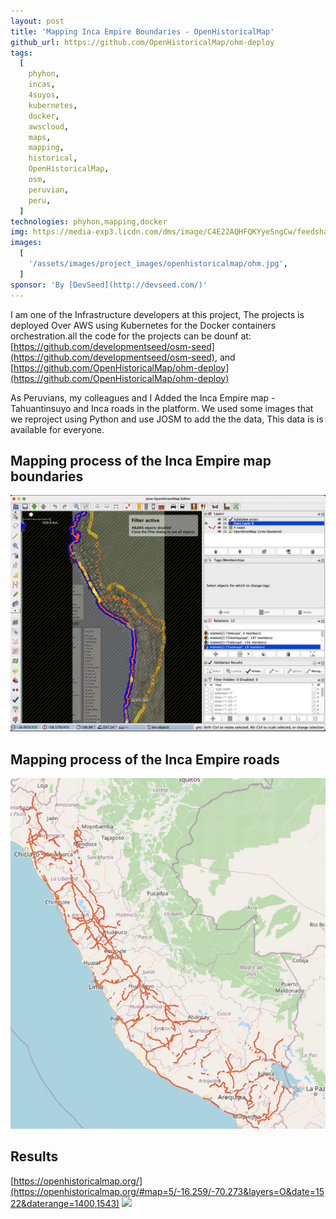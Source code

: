 ```yaml
---
layout: post
title: 'Mapping Inca Empire Boundaries - OpenHistoricalMap'
github_url: https://github.com/OpenHistoricalMap/ohm-deploy
tags:
  [
    phyhon,
    incas,
    4suyos,
    kubernetes,
    docker,
    awscloud,
    maps,
    mapping,
    historical,
    OpenHistoricalMap,
    osm,
    peruvian,
    peru,
  ]
technologies: phyhon,mapping,docker
img: https://media-exp3.licdn.com/dms/image/C4E22AQHFQKYyeSngCw/feedshare-shrink_1280/0/1623204356729?e=1629331200&v=beta&t=nOb5sHlnEUnflN6NHaXRnYw4wwEE6yTzK-_wS5nC6pA
images:
  [
    '/assets/images/project_images/openhistoricalmap/ohm.jpg',
  ]
sponsor: 'By [DevSeed](http://devseed.com/)'
---
```


I am one of the Infrastructure developers at this project, The projects is deployed Over AWS using Kubernetes for the Docker containers orchestration.all the code for the projects can be dounf at: [https://github.com/developmentseed/osm-seed](https://github.com/developmentseed/osm-seed), and [https://github.com/OpenHistoricalMap/ohm-deploy](https://github.com/OpenHistoricalMap/ohm-deploy)

As Peruvians, my colleagues and I Added the Inca Empire map - Tahuantinsuyo and Inca roads in the platform. We used some images that we reproject using Python and use JOSM to add the the data, This data is is available for everyone.

## Mapping process of the Inca Empire map boundaries

![](/assets/images/project_images/openhistoricalmap/josm.jpg)

## Mapping process of the Inca Empire roads
  
![](/assets/images/project_images/openhistoricalmap/caminos_inca.jpg)

## Results

[https://openhistoricalmap.org/](https://openhistoricalmap.org/#map=5/-16.259/-70.273&layers=O&date=1522&daterange=1400,1543)
![](https://media-exp3.licdn.com/dms/image/C4E22AQHFQKYyeSngCw/feedshare-shrink_1280/0/1623204356729?e=1629331200&v=beta&t=nOb5sHlnEUnflN6NHaXRnYw4wwEE6yTzK-_wS5nC6pA)
